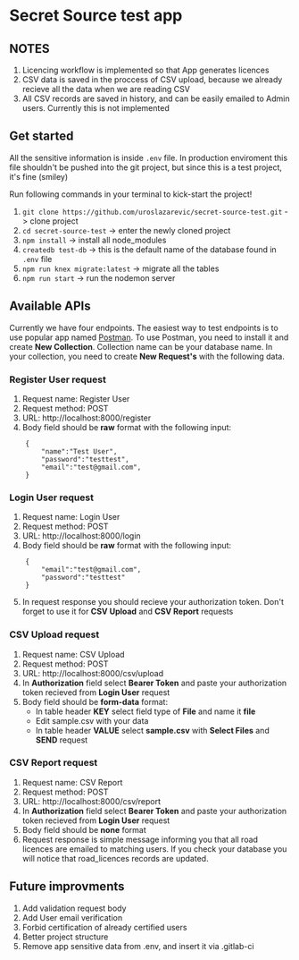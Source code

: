 # Secret Source test app

## NOTES

1. Licencing workflow is implemented so that App generates licences
2. CSV data is saved in the proccess of CSV upload, because we already recieve all the data when we are reading CSV
3. All CSV records are saved in history, and can be easily emailed to Admin users. Currently this is not implemented

## Get started

All the sensitive information is inside `.env` file.
In production enviroment this file shouldn't be pushed into the git project,
but since this is a test project, it's fine (smiley)

Run following commands in your terminal to kick-start the project!

1. `git clone https://github.com/uroslazarevic/secret-source-test.git` -> clone project
2. `cd secret-source-test` -> enter the newly cloned project
3. `npm install` -> install all node_modules
4. `createdb test-db` -> this is the default name of the database found in `.env` file
5. `npm run knex migrate:latest` -> migrate all the tables
6. `npm run start` -> run the nodemon server

## Available APIs

Currently we have four endpoints. The easiest way to test endpoints is to use popular app named [Postman](https://www.postman.com/downloads/).
To use Postman, you need to install it and create **New Collection**. Collection name can be your database name. In your collection, you need to create **New Request's** with the following data.

### Register User request

1. Request name: Register User
2. Request method: POST
3. URL: http://localhost:8000/register
4. Body field should be **raw** format with the following input:

```
    {
        "name":"Test User",
        "password":"testtest",
        "email":"test@gmail.com",
    }
```

### Login User request

1. Request name: Login User
2. Request method: POST
3. URL: http://localhost:8000/login
4. Body field should be **raw** format with the following input:

```
    {
		"email":"test@gmail.com",
		"password":"testtest"
    }
```

5. In request response you should recieve your authorization token. Don't forget to use it for **CSV Upload** and **CSV Report** requests

### CSV Upload request

1. Request name: CSV Upload
2. Request method: POST
3. URL: http://localhost:8000/csv/upload
4. In **Authorization** field select **Bearer Token** and paste your authorization token recieved from **Login User** request
5. Body field should be **form-data** format:
   - In table header **KEY** select field type of **File** and name it **file**
   - Edit sample.csv with your data
   - In table header **VALUE** select **sample.csv** with **Select Files** and **SEND** request

### CSV Report request

1. Request name: CSV Report
2. Request method: POST
3. URL: http://localhost:8000/csv/report
4. In **Authorization** field select **Bearer Token** and paste your authorization token recieved from **Login User** request
5. Body field should be **none** format
6. Request response is simple message informing you that all road licences are emailed to matching users.
   If you check your database you will notice that road_licences records are updated.

## Future improvments

1. Add validation request body
2. Add User email verification
3. Forbid certification of already certified users
4. Better project structure
5. Remove app sensitive data from .env, and insert it via .gitlab-ci
